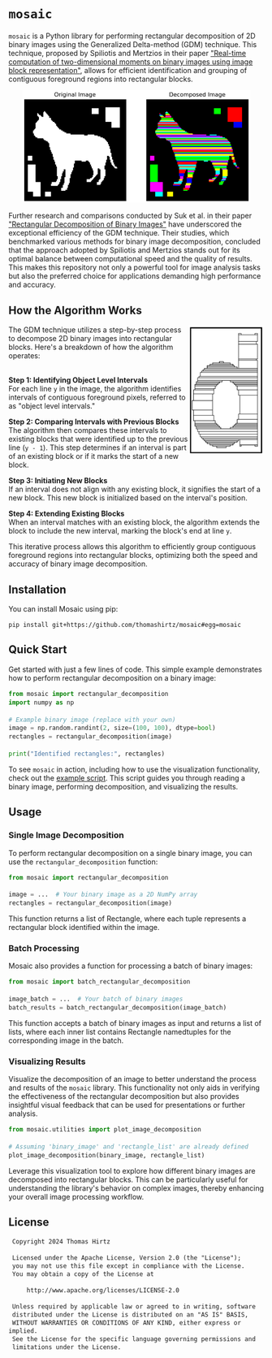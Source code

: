 # `mosaic`

`mosaic` is a Python library for performing rectangular decomposition of 2D binary images using the Generalized Delta-method (GDM) technique. This technique, proposed by Spiliotis and Mertzios in their paper ["Real-time computation of two-dimensional moments on binary images using image block representation"](https://ieeexplore.ieee.org/document/725368), allows for efficient identification and grouping of contiguous foreground regions into rectangular blocks.

<div align="center">
  <img width="450" alt="Example from the 99-Shape Database of the LEMS at Brown University" src="./scripts/output.png">
</div>

Further research and comparisons conducted by Suk et al. in their paper ["Rectangular Decomposition of Binary Images"](https://library.utia.cas.cz/separaty/2012/ZOI/suk-rectangular%20decomposition%20of%20binary%20images.pdf) have underscored the exceptional efficiency of the GDM technique. Their studies, which benchmarked various methods for binary image decomposition, concluded that the approach adopted by Spiliotis and Mertzios stands out for its optimal balance between computational speed and the quality of results. This makes this repository not only a powerful tool for image analysis tasks but also the preferred choice for applications demanding high performance and accuracy.

## How the Algorithm Works

<img align="right" width="150"  src="illustration.png">
The GDM technique utilizes a step-by-step process to decompose 2D binary images into rectangular blocks. Here's a breakdown of how the algorithm operates:  
<br/><br/>  

**Step 1: Identifying Object Level Intervals**  
For each line `y` in the image, the algorithm identifies intervals of contiguous foreground pixels, referred to as "object level intervals."

**Step 2: Comparing Intervals with Previous Blocks**  
The algorithm then compares these intervals to existing blocks that were identified up to the previous line (`y - 1`). This step determines if an interval is part of an existing block or if it marks the start of a new block.

**Step 3: Initiating New Blocks**  
If an interval does not align with any existing block, it signifies the start of a new block. This new block is initialized based on the interval's position.

**Step 4: Extending Existing Blocks**  
When an interval matches with an existing block, the algorithm extends the block to include the new interval, marking the block's end at line `y`.

This iterative process allows this algorithm to efficiently group contiguous foreground regions into rectangular blocks, optimizing both the speed and accuracy of binary image decomposition.


## Installation

You can install Mosaic using pip:

```
pip install git+https://github.com/thomashirtz/mosaic#egg=mosaic
```

## Quick Start

Get started with just a few lines of code. This simple example demonstrates how to perform rectangular decomposition on a binary image:

```python
from mosaic import rectangular_decomposition
import numpy as np

# Example binary image (replace with your own)
image = np.random.randint(2, size=(100, 100), dtype=bool)
rectangles = rectangular_decomposition(image)

print("Identified rectangles:", rectangles)
```

To see `mosaic` in action, including how to use the visualization functionality, check out the [example script](scripts/example.py). This script guides you through reading a binary image, performing decomposition, and visualizing the results.

## Usage

### Single Image Decomposition
To perform rectangular decomposition on a single binary image, you can use the `rectangular_decomposition` function:

```python
from mosaic import rectangular_decomposition

image = ...  # Your binary image as a 2D NumPy array
rectangles = rectangular_decomposition(image)
```

This function returns a list of Rectangle, where each tuple represents a rectangular block identified within the image.

### Batch Processing
Mosaic also provides a function for processing a batch of binary images:

```python
from mosaic import batch_rectangular_decomposition

image_batch = ...  # Your batch of binary images
batch_results = batch_rectangular_decomposition(image_batch)
```

This function accepts a batch of binary images as input and returns a list of lists, where each inner list contains Rectangle namedtuples for the corresponding image in the batch.

### Visualizing Results

Visualize the decomposition of an image to better understand the process and results of the `mosaic` library. This functionality not only aids in verifying the effectiveness of the rectangular decomposition but also provides insightful visual feedback that can be used for presentations or further analysis.

```python
from mosaic.utilities import plot_image_decomposition

# Assuming 'binary_image' and 'rectangle_list' are already defined
plot_image_decomposition(binary_image, rectangle_list)
```

Leverage this visualization tool to explore how different binary images are decomposed into rectangular blocks. This can be particularly useful for understanding the library's behavior on complex images, thereby enhancing your overall image processing workflow.

## License

     Copyright 2024 Thomas Hirtz

     Licensed under the Apache License, Version 2.0 (the "License");
     you may not use this file except in compliance with the License.
     You may obtain a copy of the License at

         http://www.apache.org/licenses/LICENSE-2.0

     Unless required by applicable law or agreed to in writing, software
     distributed under the License is distributed on an "AS IS" BASIS,
     WITHOUT WARRANTIES OR CONDITIONS OF ANY KIND, either express or implied.
     See the License for the specific language governing permissions and
     limitations under the License.
